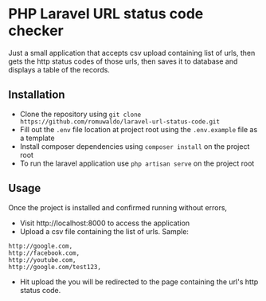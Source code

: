 
# PHP Laravel URL status code checker

Just a small application that accepts csv upload containing list of urls, then gets the http status codes of those urls, then saves it to database and displays a table of the records.

## Installation
- Clone the repository using `git clone https://github.com/romuwaldo/laravel-url-status-code.git`
- Fill out the `.env` file location at project root using the `.env.example` file as a template
- Install composer dependencies using `composer install` on the project root
- To run the laravel application use `php artisan serve` on the project root

## Usage
Once the project is installed and confirmed running without errors,
- Visit http://localhost:8000 to access the application
- Upload a csv file containing the list of urls. Sample: 
```
http://google.com,
http://facebook.com,
http://youtube.com,
http://google.com/test123,
```
- Hit upload the you will be redirected to the page containing the url's http status code.
